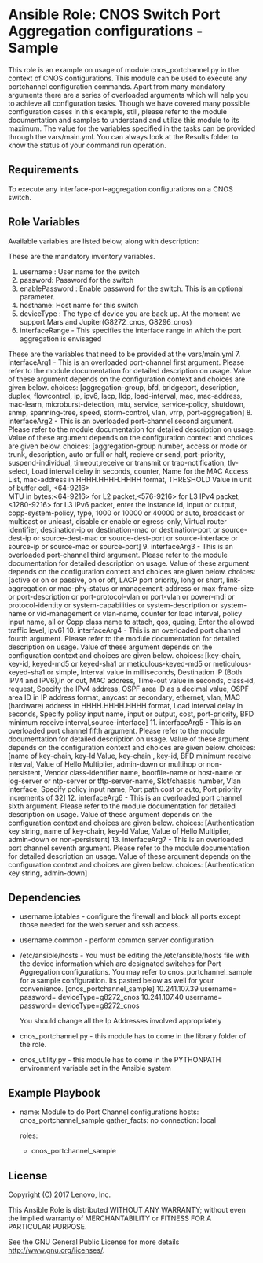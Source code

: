 # Ansible Role: CNOS Switch Port Aggregation configurations - Sample

This role is an example on usage of module cnos_portchannel.py in the context of CNOS configurations. This module can be used to execute any portchannel configuration commands. Apart from many mandatory arguments there are a series of overloaded arguments which will help you to achieve all configuration tasks. Though we have covered many possible configuration cases in this example, still, please refer to the module documentation and samples to understand and utilize this module to its maximum. The value for the variables specified in the tasks can be provided through the vars/main.yml. You can always look at the Results folder to know the status of your command run operation.

## Requirements

To execute any interface-port-aggregation configurations on a CNOS switch.

## Role Variables

Available variables are listed below, along with description:

These are the mandatory inventory variables. 
1. username : User name for the switch
2. password: Password for the switch
3. enablePassword : Enable password for the switch. This is an optional parameter.
4. hostname: Host name for this switch
5. deviceType : The type of device you are back up. At the moment we support Mars and Jupiter(G8272_cnos, G8296_cnos)
6. interfaceRange - This specifies the interface range in which the port aggregation is envisaged

These are the variables that need to be provided at the vars/main.yml
7. interfaceArg1 - This is an overloaded port-channel first argument. Please refer to the module documentation 
				   for detailed description on usage. Value of these argument depends on the configuration context 
				   and choices are given below.
 			       choices: [aggregation-group, bfd, bridgeport, description, duplex, flowcontrol, ip, ipv6, 
 			       lacp, lldp, load-interval, mac, mac-address, mac-learn, microburst-detection, mtu, service,
 			       service-policy, shutdown, snmp, spanning-tree, speed, storm-control, vlan, vrrp, port-aggregation]
8. interfaceArg2 - This is an overloaded port-channel second argument. Please refer to the module documentation 
				   for detailed description on usage. Value of these argument depends on the configuration context 
				   and choices are given below.
              	   choices: [aggregation-group number, access or mode or trunk, description, auto or full or half,
        		   recieve or send, port-priority, suspend-individual, timeout,receive or transmit or 
        		   trap-notification, tlv-select, Load interval delay in seconds, counter, Name for the MAC Access
        		   List, mac-address in HHHH.HHHH.HHHH format, THRESHOLD  Value in unit of buffer cell, <64-9216>  
        		   MTU in bytes:<64-9216> for L2 packet,<576-9216> for L3 IPv4 packet, <1280-9216> for L3 IPv6 packet,
        		   enter the instance id, input or output, copp-system-policy, type, 1000  or  10000  or   40000 or
        		   auto, broadcast or multicast or unicast, disable or enable or egress-only, Virtual router 
        		   identifier, destination-ip or destination-mac or destination-port or source-dest-ip or
        		   source-dest-mac or source-dest-port or source-interface or source-ip or source-mac or source-port]
9. interfaceArg3 - This is an overloaded port-channel third argument. Please refer to the module documentation
                   for detailed description on usage. Value of these argument depends on the configuration context 
                   and choices are given below.
              	   choices: [active or on or passive, on or off, LACP port priority, long or short, 
              	   link-aggregation or mac-phy-status or management-address or max-frame-size or port-description 
              	   or port-protocol-vlan or port-vlan or power-mdi or protocol-identity or system-capabilities or
              	   system-description or system-name or vid-management or vlan-name, counter for load interval, 
              	   policy input name, all or Copp class name to attach, qos, queing, Enter the allowed traffic level,
              	   ipv6]
10. interfaceArg4 - This is an overloaded port channel fourth argument. Please refer to the module documentation 
					for detailed description on usage. Value of these argument depends on the configuration context
					and choices are given below.
                    choices: [key-chain, key-id, keyed-md5 or keyed-sha1 or meticulous-keyed-md5 or 
                    meticulous-keyed-sha1 or simple, Interval value in milliseconds, Destination IP (Both IPV4 
                    and IPV6),in or out, MAC address, Time-out value in seconds, 
                    class-id, request, Specify the IPv4 address, OSPF area ID as a decimal value, OSPF area ID in 
                    IP address format, anycast or secondary, ethernet, vlan, MAC (hardware) address in 
                    HHHH.HHHH.HHHH format, Load interval delay in seconds, Specify policy input name, 
                    input or output, cost, port-priority, BFD minimum receive interval,source-interface]
11. interfaceArg5 - This is an overloaded port channel fifth argument. Please refer to the module documentation
					for detailed description on usage. Value of these argument depends on the configuration context 
					and choices are given below.
              		choices: [name of key-chain,  key-Id Value, key-chain , key-id, BFD minimum receive interval, 
              		Value of Hello Multiplier, admin-down or multihop or non-persistent, Vendor class-identifier name, 
              		bootfile-name or host-name or log-server or ntp-server or tftp-server-name, Slot/chassis number, 
              		Vlan interface, Specify policy input name, Port path cost or auto, Port priority increments of 32]
12. interfaceArg6 - This is an overloaded port channel sixth argument. Please refer to the module documentation 
					for detailed description on usage. Value of these argument depends on the configuration context
					and choices are given below.
              		choices: [Authentication key string, name of key-chain, key-Id Value, Value of Hello Multiplier,
              		admin-down or non-persistent]
13. interfaceArg7 - This is an overloaded port channel seventh argument. Please refer to the module documentation 
					for detailed description on usage. Value of these argument depends on the configuration context
					and choices are given below.
              		choices: [Authentication key string, admin-down]

## Dependencies

- username.iptables - configure the firewall and block all ports except those needed for the web server and ssh access.
- username.common - perform common server configuration
- /etc/ansible/hosts - You must be editing the /etc/ansible/hosts file with the device information which are designated switches for Port Aggregation configurations. You may refer to cnos_portchannel_sample for a sample configuration. Its pasted below  as well for your convenience.
  [cnos_portchannel_sample]
  10.241.107.39   username=<username> password=<password> deviceType=g8272_cnos
  10.241.107.40   username=<username> password=<password> deviceType=g8272_cnos 
    
  You should change all the Ip Addresses involved appropriately
- cnos_portchannel.py - this module has to come in the library folder of the role.
- cnos_utility.py - this module has to come in the PYTHONPATH environment variable set in the Ansible system 

## Example Playbook

 - name: Module to  do Port Channel configurations
   hosts: cnos_portchannel_sample
   gather_facts: no
   connection: local

   roles:
    - cnos_portchannel_sample

## License
 
Copyright (C) 2017 Lenovo, Inc.

This Ansible Role is distributed WITHOUT ANY WARRANTY; without even the implied 
warranty of MERCHANTABILITY or FITNESS FOR A PARTICULAR PURPOSE.  

See the GNU General Public License for more details <http://www.gnu.org/licenses/>.
